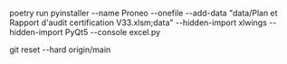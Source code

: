 poetry run pyinstaller --name Proneo --onefile --add-data "data/Plan et Rapport d'audit certification V33.xlsm;data" --hidden-import xlwings --hidden-import PyQt5 --console excel.py

git reset --hard origin/main
